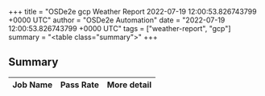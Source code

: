 +++
title = "OSDe2e gcp Weather Report 2022-07-19 12:00:53.826743799 +0000 UTC"
author = "OSDe2e Automation"
date = "2022-07-19 12:00:53.826743799 +0000 UTC"
tags = ["weather-report", "gcp"]
summary = "<table class=\"summary\"></table>"
+++
## Summary

| Job Name | Pass Rate | More detail |
|----------|-----------|-------------|




